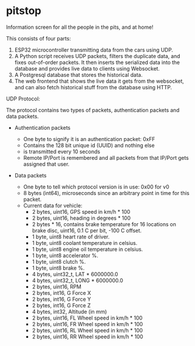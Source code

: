 # pitstop
Information screen for all the people in the pits, and at home!

This consists of four parts:
1) ESP32 microcontroller transmitting data from the cars using UDP.
2) A Python script receives UDP packets, filters the duplicate data, and fixes out-of-order packets. It then inserts the serialized data into the database and provides live data to clients using Websocket.
3) A Postgresql database that stores the historical data.
4) The web frontend that shows the live data it gets from the websocket, and can also fetch historical stuff from the database using HTTP.


UDP Protocol:

The protocol contains two types of packets, authentication packets and data packets.

* Authentication packets
  * One byte to signify it is an authentication packet: 0xFF
  * Contains the 128 bit unique id (UUID) and nothing else
  * is transmitted every 10 seconds
  * Remote IP/Port is remembered and all packets from that IP/Port gets assigned that user.

* Data packets
  * One byte to tell which protocol version is in use: 0x00 for v0
  * 8 bytes (int64), microseconds since an arbitrary point in time for this packet.
  * Current data for vehicle:
    * 2 bytes, uint16, GPS speed in km/h * 100
    * 2 bytes, uint16, heading in degrees * 100
    * 2 bytes * 16, contains brake temperature for 16 locations on brake disc, uint16, 0.1 C per bit, -100 C offset.
    * 1 byte, uint8 heart rate of driver.
    * 1 byte, uint8 coolant temperature in celsius.
    * 1 byte, uint8 engine oil temperature in celsius.
    * 1 byte, uint8 accelerator %.
    * 1 byte, uint8 clutch %.
    * 1 byte, uint8 brake %.
    * 4 bytes, uint32_t, LAT * 6000000.0
    * 4 bytes, uint32_t, LONG * 6000000.0
    * 2 bytes, uint16, RPM
    * 2 bytes, int16, G Force X
    * 2 bytes, int16, G Force Y
    * 2 bytes, int16, G Force Z
    * 4 bytes, int32, Altitude (in mm)
    * 2 bytes, uint16, FL Wheel speed in km/h * 100
    * 2 bytes, uint16, FR Wheel speed in km/h * 100
    * 2 bytes, uint16, RL Wheel speed in km/h * 100
    * 2 bytes, uint16, RR Wheel speed in km/h * 100
